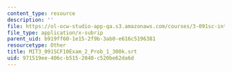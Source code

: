```yaml
---
content_type: resource
description: ''
file: https://ol-ocw-studio-app-qa.s3.amazonaws.com/courses/3-091sc-introduction-to-solid-state-chemistry-fall-2010/971519ee406cb5152040c520be62da6d_MIT3_091SCF10Exam_2_Prob_1_300k.srt
file_type: application/x-subrip
parent_uid: b919ff60-1e15-2f9b-3ab0-e616c5196381
resourcetype: Other
title: MIT3_091SCF10Exam_2_Prob_1_300k.srt
uid: 971519ee-406c-b515-2040-c520be62da6d
---
```

